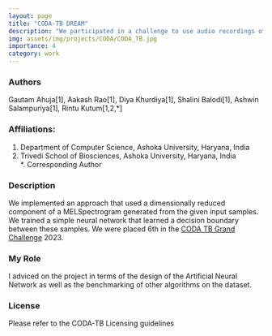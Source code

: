 ```yaml
---
layout: page
title: "CODA-TB DREAM"
description: "We participated in a challenge to use audio recordings of cough to diagnose the presence of Tuberculosos in a patient."
img: assets/img/projects/CODA/CODA_TB.jpg
importance: 4
category: work
---
```


### Authors
Gautam Ahuja[1], Aakash Rao[1], Diya Khurdiya[1], Shalini Balodi[1], Ashwin Salampuriya[1], Rintu Kutum[1,2,*]

### Affiliations:
1. Department of Computer Science, Ashoka University, Haryana, India 
2. Trivedi School of Biosciences, Ashoka University, Haryana, India     
*. Corresponding Author


### Description
We implemented an approach that used a dimensionally reduced component of a MELSpectrogram generated from the given input samples. We trained a simple neural network that learned a decision boundary between these samples. We were placed 6th in the [CODA TB Grand Challenge](https://www.synapse.org/#!Synapse:syn31472953/wiki/617828) 2023.

### My Role
I adviced on the project in terms of the design of the Artificial Neural Network as well as the benchmarking of other algorithms on the dataset.

### License
Please refer to the CODA-TB Licensing guidelines
